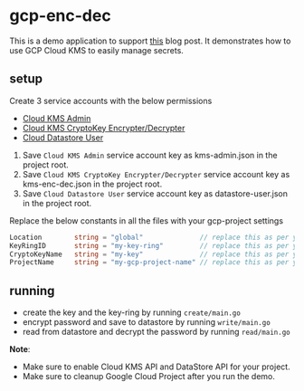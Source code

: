 # gcp-enc-dec

This is a demo application to support [this](https://www.prakharsrivastav.com/posts/gcp-using-kms-to-manage-secrets/) blog post. It demonstrates how to use GCP Cloud KMS to easily manage secrets.

## setup

Create 3 service accounts with the below permissions
- [Cloud KMS Admin](docs/kms-admin-2.png)
- [Cloud KMS CryptoKey Encrypter/Decrypter](docs/kms-encdec-2.png)
- [Cloud Datastore User](docs/datastore-user.png)

1. Save `Cloud KMS Admin` service account key as kms-admin.json in the project root.
2. Save `Cloud KMS CryptoKey Encrypter/Decrypter` service account key as kms-enc-dec.json in the project root.
3. Save `Cloud Datastore User` service account key as datastore-user.json in the project root.


Replace the below constants in all the files with your gcp-project settings 
```go
Location        string = "global"              // replace this as per your project.
KeyRingID       string = "my-key-ring"         // replace this as per your project.
CryptoKeyName   string = "my-key"              // replace this as per your project.
ProjectName     string = "my-gcp-project-name" // replace this as per your project.
```

## running

- create the key and the key-ring by running `create/main.go`
- encrypt password and save to datastore by running `write/main.go`
- read from datastore and decrypt the password by running `read/main.go`


**Note**: 
- Make sure to enable Cloud KMS API and DataStore API for your project.
- Make sure to cleanup Google Cloud Project after you run the demo.
